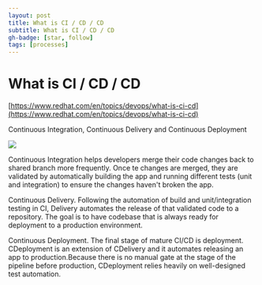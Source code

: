 ```yaml
---
layout: post
title: What is CI / CD / CD
subtitle: What is CI / CD / CD
gh-badge: [star, follow]
tags: [processes]
---
```


# What is CI / CD / CD

[https://www.redhat.com/en/topics/devops/what-is-ci-cd](https://www.redhat.com/en/topics/devops/what-is-ci-cd)

Continuous Integration, Continuous Delivery and Continuous Deployment

![](https://s3.us-west-2.amazonaws.com/secure.notion-static.com/6af0fc30-d53b-48d1-b698-ffe42208081e/Untitled.png?X-Amz-Algorithm=AWS4-HMAC-SHA256&X-Amz-Credential=ASIAT73L2G45PPS3XCEJ%2F20190817%2Fus-west-2%2Fs3%2Faws4_request&X-Amz-Date=20190817T161757Z&X-Amz-Expires=86400&X-Amz-Security-Token=AgoJb3JpZ2luX2VjEMX%2F%2F%2F%2F%2F%2F%2F%2F%2F%2FwEaCXVzLXdlc3QtMiJHMEUCIBrTARNGEn%2Bcn%2FJyvvuuG94nKalpzn8OpTUWPZOBPnIgAiEAhjtR3r8ii4uO2HsxbVHYQhn5rD3PSgnNkt3QrljhlYUq2gMIXhAAGgwyNzQ1NjcxNDkzNzAiDJ8%2BLisyYg4NetRf8Sq3AzlOI8gUw%2FQi96kXCmg96HOq8zG%2BtAjBQ6KcJbJAKnAcCHd0WLeVlW9exzdnrcQMeQk6p5fZaFu0OFdY%2BXWojbljJMCjP1qSOQRSpYQhII6fQ7ZFcFojpOfK7waiD5P83IXm4%2BvUXLSo66%2Fkp6xrLjEbXVQc9f7euA7i%2FSev2KkkpvrvhHAYAG2ZEB2mhNfjH05oApyleRKhSpThOrTDw9Ya9qkQgP%2FZrZhKN2yZ%2FrtAjJCYnG0MLTSm8HBu0aX%2BgMpBoZX%2Fyy5MgTgH4A2l61m1Ja7zyj9GesfaNDH%2BqT1xML9Msce3lBhyCF%2FVdk9m21C0Tivk0ROohkv3GzOMnBzsPDMXDxEOhRLoKMmaXBtWWcxeycNR5J7eGj%2FJrKS1n%2BL7cTSYmG4cidcEVDHlLKf954tTGVcXO%2FWYyYK7V1ayaSSgh%2BDkUSNjBhB%2Fe0zEQw9xDkJ0PQm6l9cjq%2BXpQhjEi6QDbb9ZLnNeg1Q0gSx1Z5lKmhLHhIQmtdDdf387L7TRuZMTjeuE0fqayyr9uOWDiyVLMm0dmQQKRqXbUygLA8MBY7nwFIycG4ygGEj6zbe20TB8jdUwzPXf6gU6tAHP9pOdEzONYCea9uZFX8Z6MNiI4EV73%2FkbC%2Bvx4zGXegao3VPMEjCOiEyWolTebw%2FnIM1VSUTxmIlkN%2FvEIamqWh7Vs30pYbMuh9NHHgwmSA2PYLHsp1zqwo8RBJbrtJXjDHjwYGobWyxEC5x2l2mx1dUfVbgqP2cw7Iiy%2BLQljUay%2FNctlSsZ0eUCannyrgGgfbWBw5OMELl%2BD0krXrnp4yvsg%2B7V86hts%2FM9obexoPtQb5I%3D&X-Amz-Signature=c8b444bd38447d613fc5d7e03c8f96df335311159cd37d943d8b7f387b55d7b6&X-Amz-SignedHeaders=host&response-content-disposition=filename%20%3D%22Untitled.png%22)

Continuous Integration helps developers merge their code changes back to shared branch more frequently. Once te changes are merged, they are validated by automatically building the app and running different tests (unit and integration) to ensure the changes haven't broken the app.

Continuous Delivery. Following the automation of build and unit/integration testing in CI, Delivery automates the release of that validated code to a repository. The goal is to have codebase that is always ready for deployment to a production environment.

Continuous Deployment. The final stage of mature CI/CD is deployment. CDeployment is an extension of CDelivery and it automates releasing an app to production.Because there is no manual gate at the stage of the pipeline before production, CDeployment relies heavily on well-designed test automation.